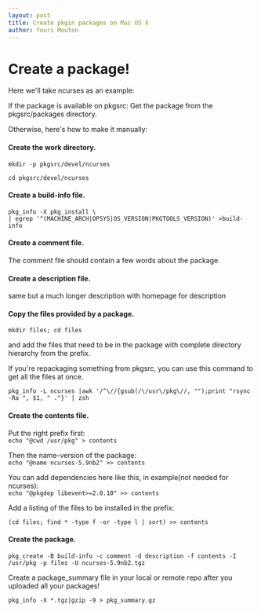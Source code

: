 ```yaml
---
layout: post
title: Create pkgin packages on Mac OS X
author: Youri Mouton
---
```


# Create a package! 
  
Here we'll take ncurses as an example:

If the package is available on pkgsrc:
Get the package from the pkgsrc/packages directory.

Otherwise, here's how to make it manually:


#### Create the work directory.            

`mkdir -p pkgsrc/devel/ncurses`          

`cd pkgsrc/devel/ncurses`             

#### Create a build-info file.

`pkg_info -X pkg_install \`              
`| egrep '^(MACHINE_ARCH|OPSYS|OS_VERSION|PKGTOOLS_VERSION)' >build-info`            


#### Create a comment file.

The comment file should contain a few words about the package.

#### Create a description file.

same but a much longer description with homepage for description

#### Copy the files provided by a package.

`mkdir files; cd files`                 

and add the files that need to be in the package with complete directory hierarchy from the prefix.

If you're repackaging something from pkgsrc, you can use this command to get all the files at once.

`pkg_info -L ncurses |awk '/^\//{gsub(/\/usr\/pkg\//, "");print "rsync -Ra ", $1, " ."}' | zsh`            


#### Create the contents file.

Put the right prefix first:    
`echo "@cwd /usr/pkg" > contents`             

Then the name-version of the package:      
`echo "@name ncurses-5.9nb2" >> contents`                

You can add dependencies here like this, in example(not needed for ncurses):     
`echo "@pkgdep libevent>=2.0.10" >> contents`      

Add a listing of the files to be installed in the prefix:

`(cd files; find * -type f -or -type l | sort) >> contents`               



#### Create the package.

`pkg_create -B build-info -c comment -d description -f contents -I /usr/pkg -p files -U ncurses-5.9nb2.tgz`                          


Create a package_summary file in your local or remote repo after you uploaded all your packages!

`pkg_info -X *.tgz|gzip -9 > pkg_summary.gz`          



